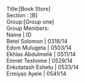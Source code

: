 Title:[Book Store]\
Section : [B]\
Group:[Group one]\
Group Members:\
Name                |        ID\
Betel Solomon       |   0318/14\
Edom Mulugeta       |    0503/14\
Ekhlas Abdulmelik   |   0511/14\
Emnet Teshome       |  0529/14\
Enkutatash Eshetu   |   0533/14\
Ermiyas Ayele       |   0541/14
